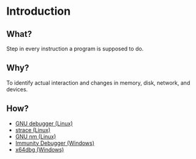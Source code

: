 # Introduction

## What?

Step in every instruction a program is supposed to do.

## Why?

To identify actual interaction and changes in memory, disk, network, and devices.

## How?

* [GNU debugger (Linux)](gdb.md)
* [strace (Linux)](strace.md)
* [GNU nm (Linux)](nm.md)
* [Immunity Debugger (Windows)](idb.md)
* [x64dbg (Windows)](x64dbg.md)
